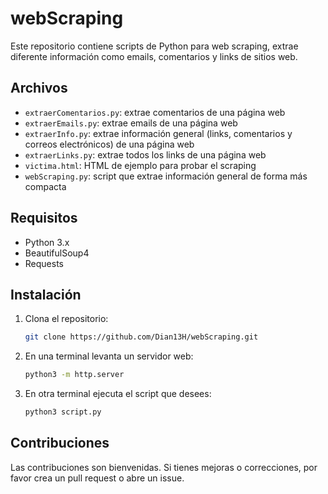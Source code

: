 # webScraping

Este repositorio contiene scripts de Python para web scraping, extrae diferente información como emails, comentarios y links de sitios web.

## Archivos
- `extraerComentarios.py`: extrae comentarios de una página web
- `extraerEmails.py`: extrae emails de una página web
- `extraerInfo.py`: extrae información general (links, comentarios y correos electrónicos) de una página web
- `extraerLinks.py`: extrae todos los links de una página web
- `victima.html`: HTML de ejemplo para probar el scraping
- `webScraping.py`: script que extrae información general de forma más compacta

## Requisitos
- Python 3.x
- BeautifulSoup4
- Requests

## Instalación

1. Clona el repositorio:
   ```bash
   git clone https://github.com/Dian13H/webScraping.git
   ```
   
2. En una terminal levanta un servidor web:
   ```bash
   python3 -m http.server
   ```
      
3. En otra terminal ejecuta el script que desees:
   ```bash
   python3 script.py
   ```

## Contribuciones

Las contribuciones son bienvenidas. Si tienes mejoras o correcciones, por favor crea un pull request o abre un issue.
